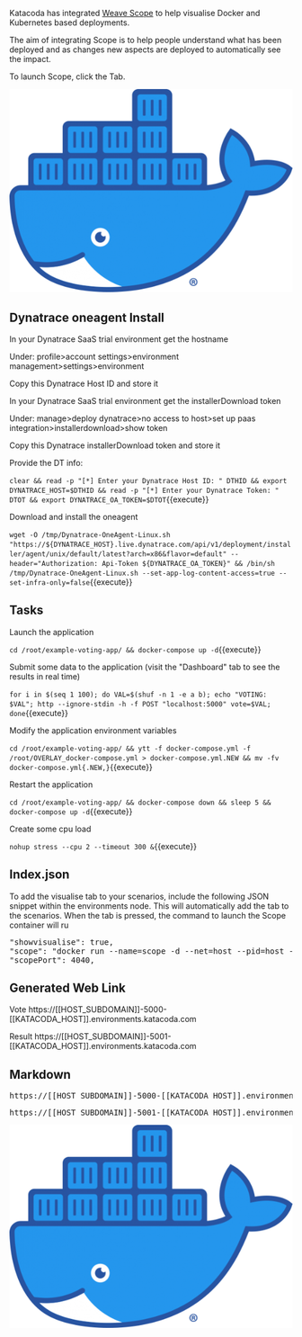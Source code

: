 Katacoda has integrated [Weave Scope](https://weave.works/scope) to help visualise Docker and Kubernetes based deployments.

The aim of integrating Scope is to help people understand what has been deployed and as changes new aspects are deployed to automatically see the impact.

To launch Scope, click the Tab.

![Docker Logo](./assets/Moby-logo.png)

## Dynatrace oneagent Install
In your Dynatrace SaaS trial environment get the hostname

Under: profile>account settings>environment management>settings>environment

Copy this Dynatrace Host ID and store it


In your Dynatrace SaaS trial environment get the installerDownload token

Under: manage>deploy dynatrace>no access to host>set up paas integration>installerdownload>show token

Copy this Dynatrace installerDownload token and store it


Provide the DT info:

`clear && read -p "[*] Enter your Dynatrace Host ID: " DTHID && export DYNATRACE_HOST=$DTHID && read -p "[*] Enter your Dynatrace Token: " DTOT && export DYNATRACE_OA_TOKEN=$DTOT`{{execute}}

Download and install the oneagent

`wget -O /tmp/Dynatrace-OneAgent-Linux.sh "https://${DYNATRACE_HOST}.live.dynatrace.com/api/v1/deployment/installer/agent/unix/default/latest?arch=x86&flavor=default" --header="Authorization: Api-Token ${DYNATRACE_OA_TOKEN}" && /bin/sh /tmp/Dynatrace-OneAgent-Linux.sh --set-app-log-content-access=true --set-infra-only=false`{{execute}}



## Tasks

Launch the application 

`cd /root/example-voting-app/ && docker-compose up -d`{{execute}}

Submit some data to the application (visit the "Dashboard" tab to see the results in real time) 

`for i in $(seq 1 100); do VAL=$(shuf -n 1 -e a b); echo "VOTING: $VAL"; http --ignore-stdin -h -f POST "localhost:5000" vote=$VAL; done`{{execute}}

Modify the application environment variables  

`cd /root/example-voting-app/ && ytt -f docker-compose.yml -f /root/OVERLAY_docker-compose.yml > docker-compose.yml.NEW && mv -fv docker-compose.yml{.NEW,}`{{execute}}

Restart the application 

`cd /root/example-voting-app/ && docker-compose down && sleep 5 && docker-compose up -d`{{execute}}

Create some cpu load 

`nohup stress --cpu 2 --timeout 300 &`{{execute}}



## Index.json

To add the visualise tab to your scenarios, include the following JSON snippet within the environments node. This will automatically add the tab to the scenarios. When the tab is pressed, the command to launch the Scope container will ru

<pre class="file">
"showvisualise": true,
"scope": "docker run --name=scope -d --net=host --pid=host --privileged -v /var/run/docker.sock:/var/run/docker.sock:rw weaveworks/scope:1.9.1 --probe.docker=true",
"scopePort": 4040,
</pre>


## Generated Web Link

Vote
https://[[HOST_SUBDOMAIN]]-5000-[[KATACODA_HOST]].environments.katacoda.com

Result
https://[[HOST_SUBDOMAIN]]-5001-[[KATACODA_HOST]].environments.katacoda.com


## Markdown

<pre>https://[[HOST_SUBDOMAIN]]-5000-[[KATACODA_HOST]].environments.katacoda.com</pre>

<pre>https://[[HOST_SUBDOMAIN]]-5001-[[KATACODA_HOST]].environments.katacoda.com</pre>


![Docker Logo](./assets/Moby-logo.png)


